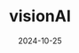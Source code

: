 ---  
layout: startup_page  
title: "visionAI"  
id: "visionai.co"  
permalink: "/visionaivisionai.co10252024/"  
website: "https://www.visionai.co/"  
funding_round: ""  
funding_amount: ""  
investors: "Kalon Venture Partners"  
about: "visionAI provides artificial intelligence and computer vision solutions for manufacturing and supply chain operations. Their technology leverages existing CCTV feeds to track key metrics, improving productivity, reducing costs, and mitigating operational risks. This enhances operational efficiency across various sectors."  
markets: "AI, Computer Vision, Manufacturing, Supply Chain, E-Commerce, Business/Productivity Software, Media and Information Services (B2B), Other Commercial Services, Application Software"  
hq: "Bielefeld, North Rhine-Westphalia, Germany"  
founded_year: "2021"  
linkedin: "https://www.linkedin.com/company/wearevisionai/"  
twitter: "https://twitter.com/recommendyio"  
instagram: ""  
facebook: ""  
crunchbase: ""  
pitchbook: "https://pitchbook.com/profiles/company/512926-30"  

date_display: "25-Oct-2024"  
date: "2024-10-25"

# SEO Optimization  
meta_title: "visionAI"  
meta_description: "visionAI, visionAI provides artificial intelligence and computer vision solutions for manufacturing and supply chain operations. Their technology leverages exis..."  
meta_keywords: "visionAI, AI, Computer Vision, Manufacturing, Supply Chain, E-Commerce, Business/Productivity Software, Media and Information Services (B2B), Other Commercial Services, Application Software,  funding"  
canonical_url: "https://startup.projectstartups.com/visionaivisionai.co10252024/"  
---